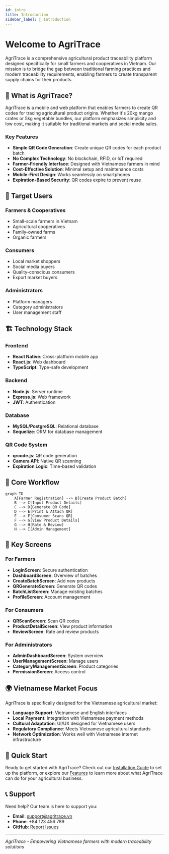 ```yaml
---
id: intro
title: Introduction
sidebar_label: 🚀 Introduction
---
```


# Welcome to AgriTrace

AgriTrace is a comprehensive agricultural product traceability platform designed specifically for small farmers and cooperatives in Vietnam. Our mission is to bridge the gap between traditional farming practices and modern traceability requirements, enabling farmers to create transparent supply chains for their products.

## 🌾 What is AgriTrace?

AgriTrace is a mobile and web platform that enables farmers to create QR codes for tracing agricultural product origins. Whether it's 20kg mango crates or 5kg vegetable bundles, our platform emphasizes simplicity and low cost, making it suitable for traditional markets and social media sales.

### Key Features

- **Simple QR Code Generation**: Create unique QR codes for each product batch
- **No Complex Technology**: No blockchain, RFID, or IoT required
- **Farmer-Friendly Interface**: Designed with Vietnamese farmers in mind
- **Cost-Effective Solution**: Minimal setup and maintenance costs
- **Mobile-First Design**: Works seamlessly on smartphones
- **Expiration-Based Security**: QR codes expire to prevent reuse

## 🎯 Target Users

### Farmers & Cooperatives
- Small-scale farmers in Vietnam
- Agricultural cooperatives
- Family-owned farms
- Organic farmers

### Consumers
- Local market shoppers
- Social media buyers
- Quality-conscious consumers
- Export market buyers

### Administrators
- Platform managers
- Category administrators
- User management staff

## 🏗️ Technology Stack

### Frontend
- **React Native**: Cross-platform mobile app
- **React.js**: Web dashboard
- **TypeScript**: Type-safe development

### Backend
- **Node.js**: Server runtime
- **Express.js**: Web framework
- **JWT**: Authentication

### Database
- **MySQL/PostgreSQL**: Relational database
- **Sequelize**: ORM for database management

### QR Code System
- **qrcode.js**: QR code generation
- **Camera API**: Native QR scanning
- **Expiration Logic**: Time-based validation

## 🔄 Core Workflow

```mermaid
graph TD
    A[Farmer Registration] --> B[Create Product Batch]
    B --> C[Input Product Details]
    C --> D[Generate QR Code]
    D --> E[Print & Attach QR]
    E --> F[Consumer Scans QR]
    F --> G[View Product Details]
    G --> H[Rate & Review]
    H --> I[Admin Management]
```

## 📱 Key Screens

### For Farmers
- **LoginScreen**: Secure authentication
- **DashboardScreen**: Overview of batches
- **CreateBatchScreen**: Add new products
- **QRGenerateScreen**: Generate QR codes
- **BatchListScreen**: Manage existing batches
- **ProfileScreen**: Account management

### For Consumers
- **QRScanScreen**: Scan QR codes
- **ProductDetailScreen**: View product information
- **ReviewScreen**: Rate and review products

### For Administrators
- **AdminDashboardScreen**: System overview
- **UserManagementScreen**: Manage users
- **CategoryManagementScreen**: Product categories
- **PermissionScreen**: Access control

## 🌍 Vietnamese Market Focus

AgriTrace is specifically designed for the Vietnamese agricultural market:

- **Language Support**: Vietnamese and English interfaces
- **Local Payment**: Integration with Vietnamese payment methods
- **Cultural Adaptation**: UI/UX designed for Vietnamese users
- **Regulatory Compliance**: Meets Vietnamese agricultural standards
- **Network Optimization**: Works well with Vietnamese internet infrastructure

## 🚀 Quick Start

Ready to get started with AgriTrace? Check out our [Installation Guide](/Installation) to set up the platform, or explore our [Features](/Features) to learn more about what AgriTrace can do for your agricultural business.

## 📞 Support

Need help? Our team is here to support you:

- **Email**: support@agritrace.vn
- **Phone**: +84 123 456 789
- **GitHub**: [Report Issues](https://github.com/vietvo371/AgriTrace/issues)

---

*AgriTrace - Empowering Vietnamese farmers with modern traceability solutions*
